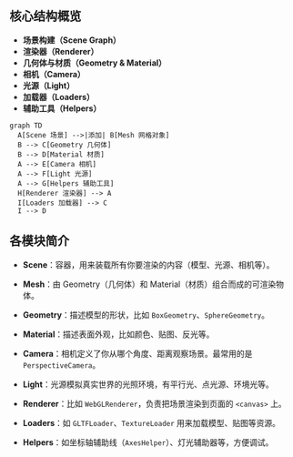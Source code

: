 ## 核心结构概览

+ **场景构建（Scene Graph）**
+ **渲染器（Renderer）**
+ **几何体与材质（Geometry & Material）**
+ **相机（Camera）**
+ **光源（Light）**
+ **加载器（Loaders）**
+ **辅助工具（Helpers）**


```mermaid
graph TD
  A[Scene 场景] -->|添加| B[Mesh 网格对象]
  B --> C[Geometry 几何体]
  B --> D[Material 材质]
  A --> E[Camera 相机]
  A --> F[Light 光源]
  A --> G[Helpers 辅助工具]
  H[Renderer 渲染器] --> A
  I[Loaders 加载器] --> C
  I --> D
```

## 各模块简介

- **Scene**：容器，用来装载所有你要渲染的内容（模型、光源、相机等）。
  
- **Mesh**：由 Geometry（几何体）和 Material（材质）组合而成的可渲染物体。
  
- **Geometry**：描述模型的形状，比如 `BoxGeometry`、`SphereGeometry`。
  
- **Material**：描述表面外观，比如颜色、贴图、反光等。
  
- **Camera**：相机定义了你从哪个角度、距离观察场景。最常用的是 `PerspectiveCamera`。
  
- **Light**：光源模拟真实世界的光照环境，有平行光、点光源、环境光等。
  
- **Renderer**：比如 `WebGLRenderer`，负责把场景渲染到页面的 `<canvas>` 上。
  
- **Loaders**：如 `GLTFLoader`、`TextureLoader` 用来加载模型、贴图等资源。
  
- **Helpers**：如坐标轴辅助线（`AxesHelper`）、灯光辅助器等，方便调试。